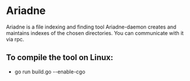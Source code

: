 # Ariadne
Ariadne is a file indexing and finding tool
Ariadne-daemon creates and maintains indexes of the chosen directories. You can communicate with it via rpc.

## To compile the tool on Linux:
* go run build.go --enable-cgo
